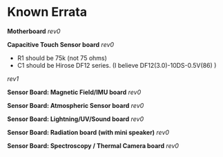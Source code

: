 Known Errata
======

**Motherboard**
*rev0*

**Capacitive Touch Sensor board**
*rev0*
- R1 should be 75k (not 75 ohms)
- C1 should be Hirose DF12 series.  (I believe DF12(3.0)-10DS-0.5V(86) )

*rev1*

**Sensor Board: Magnetic Field/IMU board**
*rev0*

**Sensor Board: Atmospheric Sensor board**
*rev0*

**Sensor Board: Lightning/UV/Sound board**
*rev0*

**Sensor Board: Radiation board (with mini speaker)**
*rev0*

**Sensor Board: Spectroscopy / Thermal Camera board**
*rev0*

